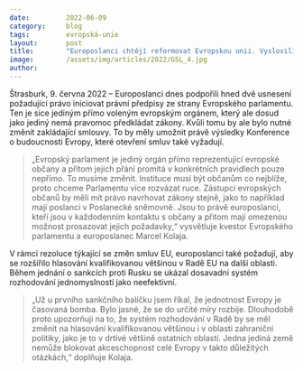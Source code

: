```yaml
---
date:         2022-06-09
category:     blog
tags:         evropská-unie 
layout:       post
title:        "Europoslanci chtějí reformovat Evropskou unii. Vyslovili se pro změnu zakládajících smluv"
image:        /assets/img/articles/2022/GSL_4.jpg
author:       
---
```


Štrasburk, 9. června 2022 – Europoslanci dnes podpořili hned dvě usnesení požadující právo iniciovat právní předpisy ze strany Evropského parlamentu. Ten je sice jediným přímo voleným evropským orgánem, který ale dosud jako jediný nemá pravomoc předkládat zákony. Kvůli tomu by ale bylo nutné změnit zakládající smlouvy. To by měly umožnit právě výsledky Konference o budoucnosti Evropy, které otevření smluv také vyžadují.

> „Evropský parlament je jediný orgán přímo reprezentující evropské občany a přitom jejich přání promítá v konkrétních pravidlech pouze nepřímo. To musíme změnit. Instituce musí být občanům co nejblíže, proto chceme Parlamentu více rozvázat ruce. Zástupci evropských občanů by měli mít právo navrhovat zákony stejně, jako to například mají poslanci v Poslanecké sněmovně. Jsou to právě europoslanci, kteří jsou v každodenním kontaktu s občany a přitom mají omezenou možnost prosazovat jejich požadavky,“ vysvětluje kvestor Evropského parlamentu a europoslanec Marcel Kolaja.

V rámci rezoluce týkající se změn smluv EU, europoslanci také požadují, aby se rozšířilo hlasování kvalifikovanou většinou v Radě EU na další oblasti. Během jednání o sankcích proti Rusku se ukázal dosavadní systém rozhodování jednomyslností jako neefektivní.

> „Už u prvního sankčního balíčku jsem říkal, že jednotnost Evropy je časovaná bomba. Bylo jasné, že se do určité míry rozbije. Dlouhodobě proto upozorňuji na to, že systém rozhodování v Radě by se měl změnit na hlasování kvalifikovanou většinou i v oblasti zahraniční politiky, jako je to v drtivé většině ostatních oblastí. Jedna jediná země nemůže blokovat akceschopnost celé Evropy v takto důležitých otázkách,“ doplňuje Kolaja.
